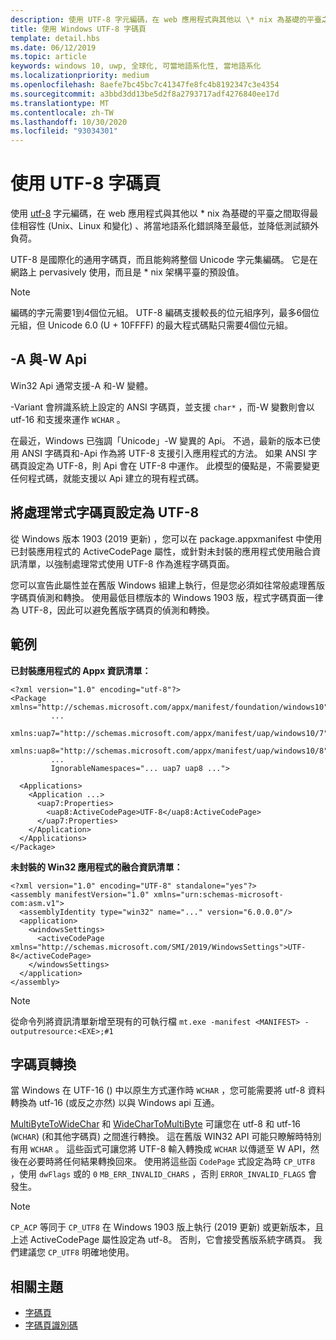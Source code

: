 ```yaml
---
description: 使用 UTF-8 字元編碼，在 web 應用程式與其他以 \* nix 為基礎的平臺之間取得最佳相容性 (Unix、Linux 和變化) 、將當地語系化錯誤降至最低，並降低測試額外負荷。
title: 使用 Windows UTF-8 字碼頁
template: detail.hbs
ms.date: 06/12/2019
ms.topic: article
keywords: windows 10, uwp, 全球化, 可當地語系化性, 當地語系化
ms.localizationpriority: medium
ms.openlocfilehash: 8aefe7bc45bc7c41347fe8fc4b8192347c3e4354
ms.sourcegitcommit: a3bbd3dd13be5d2f8a2793717adf4276840ee17d
ms.translationtype: MT
ms.contentlocale: zh-TW
ms.lasthandoff: 10/30/2020
ms.locfileid: "93034301"
---
```

# <a name="use-the-utf-8-code-page"></a>使用 UTF-8 字碼頁

使用 [utf-8](http://www.utf-8.com/) 字元編碼，在 web 應用程式與其他以 \* nix 為基礎的平臺之間取得最佳相容性 (Unix、Linux 和變化) 、將當地語系化錯誤降至最低，並降低測試額外負荷。

UTF-8 是國際化的通用字碼頁，而且能夠將整個 Unicode 字元集編碼。 它是在網路上 pervasively 使用，而且是 * nix 架構平臺的預設值。

> [!NOTE]
> 編碼的字元需要1到4個位元組。 UTF-8 編碼支援較長的位元組序列，最多6個位元組，但 Unicode 6.0 (U + 10FFFF) 的最大程式碼點只需要4個位元組。

## <a name="-a-vs--w-apis"></a>-A 與-W Api
  
Win32 Api 通常支援-A 和-W 變體。

-Variant 會辨識系統上設定的 ANSI 字碼頁，並支援 `char*` ，而-W 變數則會以 utf-16 和支援來運作 `WCHAR` 。

在最近，Windows 已強調「Unicode」-W 變異的 Api。 不過，最新的版本已使用 ANSI 字碼頁和-Api 作為將 UTF-8 支援引入應用程式的方法。 如果 ANSI 字碼頁設定為 UTF-8，則 Api 會在 UTF-8 中運作。 此模型的優點是，不需要變更任何程式碼，就能支援以 Api 建立的現有程式碼。

## <a name="set-a-process-code-page-to-utf-8"></a>將處理常式字碼頁設定為 UTF-8

從 Windows 版本 1903 (2019 更新) ，您可以在 package.appxmanifest 中使用已封裝應用程式的 ActiveCodePage 屬性，或針對未封裝的應用程式使用融合資訊清單，以強制處理常式使用 UTF-8 作為進程字碼頁面。

您可以宣告此屬性並在舊版 Windows 組建上執行，但是您必須如往常般處理舊版字碼頁偵測和轉換。 使用最低目標版本的 Windows 1903 版，程式字碼頁面一律為 UTF-8，因此可以避免舊版字碼頁的偵測和轉換。

## <a name="examples"></a>範例

**已封裝應用程式的 Appx 資訊清單：**

```xaml
<?xml version="1.0" encoding="utf-8"?>
<Package xmlns="http://schemas.microsoft.com/appx/manifest/foundation/windows10"
         ...
         xmlns:uap7="http://schemas.microsoft.com/appx/manifest/uap/windows10/7"
         xmlns:uap8="http://schemas.microsoft.com/appx/manifest/uap/windows10/8"
         ...
         IgnorableNamespaces="... uap7 uap8 ...">

  <Applications>
    <Application ...>
      <uap7:Properties>
        <uap8:ActiveCodePage>UTF-8</uap8:ActiveCodePage>
      </uap7:Properties>
    </Application>
  </Applications>
</Package>
```

**未封裝的 Win32 應用程式的融合資訊清單：**

``` xaml
<?xml version="1.0" encoding="UTF-8" standalone="yes"?>
<assembly manifestVersion="1.0" xmlns="urn:schemas-microsoft-com:asm.v1">
  <assemblyIdentity type="win32" name="..." version="6.0.0.0"/>
  <application>
    <windowsSettings>
      <activeCodePage xmlns="http://schemas.microsoft.com/SMI/2019/WindowsSettings">UTF-8</activeCodePage>
    </windowsSettings>
  </application>
</assembly>
```

> [!NOTE]
> 從命令列將資訊清單新增至現有的可執行檔 `mt.exe -manifest <MANIFEST> -outputresource:<EXE>;#1`

## <a name="code-page-conversion"></a>字碼頁轉換

當 Windows 在 UTF-16 () 中以原生方式運作時 `WCHAR` ，您可能需要將 utf-8 資料轉換為 utf-16 (或反之亦然) 以與 Windows api 互通。

[MultiByteToWideChar](/windows/desktop/api/stringapiset/nf-stringapiset-multibytetowidechar) 和 [WideCharToMultiByte](/windows/desktop/api/stringapiset/nf-stringapiset-widechartomultibyte) 可讓您在 utf-8 和 utf-16 (`WCHAR`)  (和其他字碼頁) 之間進行轉換。 這在舊版 WIN32 API 可能只瞭解時特別有用 `WCHAR` 。 這些函式可讓您將 UTF-8 輸入轉換成 `WCHAR` 以傳遞至 W API，然後在必要時將任何結果轉換回來。
使用將這些函 `CodePage` 式設定為時 `CP_UTF8` ，使用 `dwFlags` 或的 `0` `MB_ERR_INVALID_CHARS` ，否則 `ERROR_INVALID_FLAGS` 會發生。

> [!NOTE]
> `CP_ACP` 等同于 `CP_UTF8` 在 Windows 1903 版上執行 (2019 更新) 或更新版本，且上述 ActiveCodePage 屬性設定為 utf-8。 否則，它會接受舊版系統字碼頁。 我們建議您 `CP_UTF8` 明確地使用。

## <a name="related-topics"></a>相關主題

- [字碼頁](/windows/desktop/Intl/code-pages)
- [字碼頁識別碼](/windows/desktop/Intl/code-page-identifiers)
